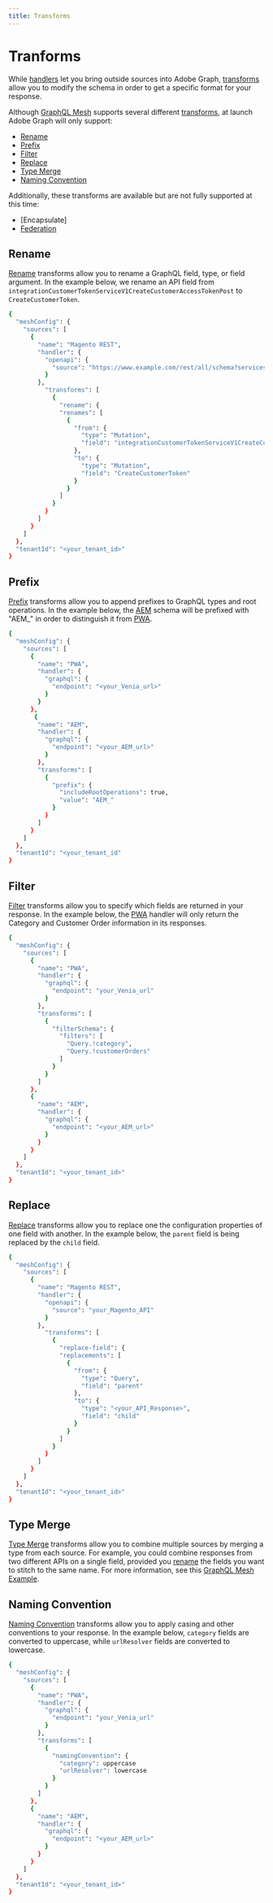 ```yaml
---
title: Transforms
---
```


# Tranforms

While [handlers] let you bring outside sources into Adobe Graph, [transforms] allow you to modify the schema in order to get a specific format for your response.

Although [GraphQL Mesh] supports several different [transforms], at launch Adobe Graph will only support:

-  [Rename](#rename)
-  [Prefix](#prefix)
-  [Filter](#filter)
-  [Replace](#replace)
-  [Type Merge](#type-merge)
-  [Naming Convention](#naming-convention)

Additionally, these transforms are available but are not fully supported at this time:

-  [Encapsulate]
-  [Federation]

## Rename

[Rename] transforms allow you to rename a GraphQL field, type, or field argument. In the example below, we rename an API field from `integrationCustomerTokenServiceV1CreateCustomerAccessTokenPost` to `CreateCustomerToken`.

```bash
{
  "meshConfig": {
    "sources": [
      {
        "name": "Magento REST",
        "handler": {
          "openapi": {
            "source": "https://www.example.com/rest/all/schema?services=all"
          }
        },
          "transforms": [
            {
              "rename": {
              "renames": [
                {
                  "from": {
                    "type": "Mutation",
                    "field": "integrationCustomerTokenServiceV1CreateCustomerAccessTokenPost"
                  },
                  "to": {
                    "type": "Mutation",
                    "field": "CreateCustomerToken"
                  }
                }
              ]
            }
          }
        ]
      }
    ]
  },
  "tenantId": "<your_tenant_id>"
}
```

## Prefix

[Prefix] transforms allow you to append prefixes to GraphQL types and root operations. In the example below, the [AEM] schema will be prefixed with "AEM_" in order to distinguish it from [PWA].

```bash
{
  "meshConfig": {
    "sources": [
      {
        "name": "PWA",
        "handler": {
          "graphql": {
            "endpoint": "<your_Venia_url>"
          }
        }
      },
       {
        "name": "AEM",
        "handler": {
          "graphql": {
            "endpoint": "<your_AEM_url>"
          }
        },
        "transforms": [
          {
            "prefix": {
              "includeRootOperations": true,
              "value": "AEM_"
            }
          }
        ]
      }
    ]
  },
  "tenantId": "<your_tenant_id"
}
```

## Filter

[Filter] transforms allow you to specify which fields are returned in your response. In the example below, the [PWA] handler will only return the Category and Customer Order information in its responses.

```bash
{
  "meshConfig": {
    "sources": [
      {
        "name": "PWA",
        "handler": {
          "graphql": {
            "endpoint": "your_Venia_url"
          }
        },
        "transforms": [
          {
            "filterSchema": {
              "filters": [
                "Query.!category",
                "Query.!customerOrders"
              ]
            }
          }
        ]
      },
      {
        "name": "AEM",
        "handler": {
          "graphql": {
            "endpoint": "<your_AEM_url>"
          }
        }
      }
    ]
  },
  "tenantId": "<your_tenant_id>"
}
```

## Replace

[Replace] transforms allow you to replace one the configuration properties of one field with another. In the example below, the `parent` field is being replaced by the `child` field.

```bash
{
  "meshConfig": {
    "sources": [
      {
        "name": "Magento REST",
        "handler": {
          "openapi": {
            "source": "your_Magento_API"
          }
        },
          "transforms": [
            {
              "replace-field": {
              "replacements": [
                {
                  "from": {
                    "type": "Query",
                    "field": "parent"
                  },
                  "to": {
                    "type": "<your_API_Response>",
                    "field": "child"
                  }
                }
              ]
            }
          }
        ]
      }
    ]
  },
  "tenantId": "<your_tenant_id>"
}
```

## Type Merge

[Type Merge] transforms allow you to combine multiple sources by merging a type from each source. For example, you could combine responses from two different APIs on a single field, provided you [rename] the fields you want to stitch to the same name. For more information, see this [GraphQL Mesh Example].

<!-- I couldn't really come up with an example here, so linking out made more sense to me. -->

## Naming Convention

[Naming Convention] transforms allow you to apply casing and other conventions to your response. In the example below, `category` fields are converted to uppercase, while `urlResolver` fields are converted to lowercase.


```bash
{
  "meshConfig": {
    "sources": [
      {
        "name": "PWA",
        "handler": {
          "graphql": {
            "endpoint": "your_Venia_url"
          }
        },
        "transforms": [
          {
            "namingConvention": {
              "category": uppercase
              "urlResolver": lowercase
            }
          }
        ]
      },
      {
        "name": "AEM",
        "handler": {
          "graphql": {
            "endpoint": "<your_AEM_url>"
          }
        }
      }
    ]
  },
  "tenantId": "<your_tenant_id>"
}
```

<!-- Link Definitions -->
[AEM]: https://experienceleague.adobe.com/docs/experience-manager-cloud-service.html
[PWA]: https://developer.adobe.com/commerce/pwa-studio/
[Rename]: https://www.graphql-mesh.com/docs/transforms/rename
[GraphQL Mesh]: https://www.graphql-mesh.com/docs/getting-started/introduction
[handlers]: ../gateway/source-handlers.md
[transforms]: https://www.graphql-mesh.com/docs/transforms/transforms-introduction
[Prefix]: https://www.graphql-mesh.com/docs/transforms/prefix
[Rename]: https://www.graphql-mesh.com/docs/transforms/rename
[Filter]: https://www.graphql-mesh.com/docs/transforms/filter-schema
[Replace]: https://www.graphql-mesh.com/docs/transforms/replace-field
[Type Merge]: https://www.graphql-mesh.com/docs/transforms/type-merging
[Naming Convention]: https://www.graphql-mesh.com/docs/transforms/naming-convention
[Federation]: https://www.graphql-mesh.com/docs/transforms/federation
[Encaspsulate]: https://www.graphql-mesh.com/docs/transforms/encapsulate
[GraphQL Mesh Example]: https://www.graphql-mesh.com/docs/recipes/multiple-apis#merging-types-from-different-sources-using-type-merging